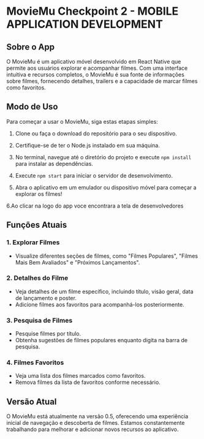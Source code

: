 # MovieMu Checkpoint 2 - MOBILE APPLICATION DEVELOPMENT

## Sobre o App

O MovieMu é um aplicativo móvel desenvolvido em React Native que permite aos usuários explorar e acompanhar filmes. Com uma interface intuitiva e recursos completos, o MovieMu é sua fonte de informações sobre filmes, fornecendo detalhes, trailers e a capacidade de marcar filmes como favoritos.

## Modo de Uso

Para começar a usar o MovieMu, siga estas etapas simples:

1. Clone ou faça o download do repositório para o seu dispositivo.

2. Certifique-se de ter o Node.js instalado em sua máquina.

3. No terminal, navegue até o diretório do projeto e execute `npm install` para instalar as dependências.

4. Execute `npm start` para iniciar o servidor de desenvolvimento.

5. Abra o aplicativo em um emulador ou dispositivo móvel para começar a explorar os filmes!
   
6.Ao clicar na logo do app voce encontrara a tela de desenvolvedores 

## Funções Atuais

### 1. Explorar Filmes
   - Visualize diferentes seções de filmes, como "Filmes Populares", "Filmes Mais Bem Avaliados" e "Próximos Lançamentos".

### 2. Detalhes do Filme
   - Veja detalhes de um filme específico, incluindo título, visão geral, data de lançamento e poster.
   - Adicione filmes aos favoritos para acompanhá-los posteriormente.

### 3. Pesquisa de Filmes
   - Pesquise filmes por título.
   - Obtenha sugestões de filmes populares enquanto digita na barra de pesquisa.

### 4. Filmes Favoritos
   - Veja uma lista dos filmes marcados como favoritos.
   - Remova filmes da lista de favoritos conforme necessário.

## Versão Atual

O MovieMu está atualmente na versão 0.5, oferecendo uma experiência inicial de navegação e descoberta de filmes. Estamos constantemente trabalhando para melhorar e adicionar novos recursos ao aplicativo.

